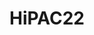 ---
title: "HiPAC22"
description: "HiPAC22 in Hsinchu, Taiwan"
pubDate: "2022"
heroImage: "/HiPAC22-1.jpg"
---